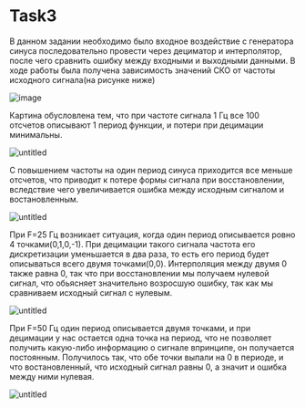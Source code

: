 # Task3

В данном задании необходимо было входное воздействие с генератора синуса последовательно провести через дециматор и интерполятор, после чего сравнить ошибку между входными и выходными данными. В ходе работы была получена зависимость значений СКО от частоты исходного сигнала(на рисунке ниже)

![image](https://github.com/user-attachments/assets/8db45e0e-3141-4c85-9878-cf499b8d4601)

Картина обусловлена тем, что при частоте сигнала 1 Гц все 100 отсчетов описывают 1 период функции, и потери при децимации минимальны. 

![untitled](https://github.com/user-attachments/assets/e084ffe3-0c3f-40ff-b05b-b70d544790c8)

С повышением частоты на один период синуса приходится все меньше отсчетов, что приводит к потере формы сигнала при восстановлении, вследствие чего увеличивается ошибка между исходным сигналом и востановленным.

![untitled](https://github.com/user-attachments/assets/f6ab7b14-8d58-46b8-9e1a-a432ebf384c4)

При F=25 Гц возникает ситуация, когда один период описывается ровно 4 точками(0,1,0,-1). При децимации такого сигнала частота его дискретизации уменьшается в два раза, то есть его период будет описываться всего двумя точками(0,0). Интерполяция между двумя 0 также равна 0, так что при восстановлении мы получаем нулевой сигнал, что обьясняет значительно возросшую ошибку, так как мы сравниваем исходный сигнал с нулевым.

![untitled](https://github.com/user-attachments/assets/219bcb47-5061-4461-b923-b55477be24be)

При F=50 Гц один период описывается двумя точками, и при децимации у нас остается одна точка на период, что не позволяет получить какую-либо информацию о сигнале впринципе, он получается постоянным. Получилось так, что обе точки выпали на 0 в периоде, и что востановленный, что исходный сигнал равны 0, а значит и ошибка между ними нулевая.

![untitled](https://github.com/user-attachments/assets/4e1cb2cd-6f68-4207-ad83-d1b502fc0ad3)
